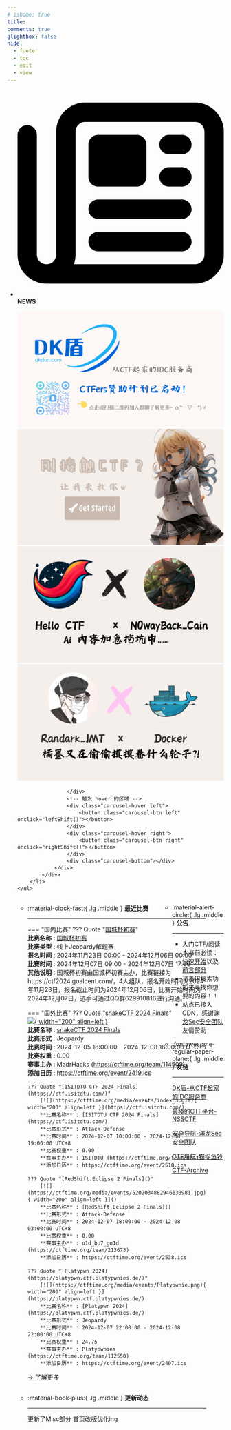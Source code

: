 ```yaml
---
# ishome: true
title: 
comments: true
glightbox: false
hide:
  - footer
  - toc
  - edit
  - view
---
```


<div class="grid cards">
    <ul>
        <li>
            <p><span class="twemoji lg middle"><svg xmlns="http://www.w3.org/2000/svg"
                        viewBox="0 0 512 512"><!--! Font Awesome Free 6.5.1 by @fontawesome - https://fontawesome.com License - https://fontawesome.com/license/free (Icons: CC BY 4.0, Fonts: SIL OFL 1.1, Code: MIT License) Copyright 2023 Fonticons, Inc.-->
                        <path
                            d="M168 80c-13.3 0-24 10.7-24 24v304c0 8.4-1.4 16.5-4.1 24H440c13.3 0 24-10.7 24-24V104c0-13.3-10.7-24-24-24H168zM72 480c-39.8 0-72-32.2-72-72V112c0-13.3 10.7-24 24-24s24 10.7 24 24v296c0 13.3 10.7 24 24 24s24-10.7 24-24V104c0-39.8 32.2-72 72-72h272c39.8 0 72 32.2 72 72v304c0 39.8-32.2 72-72 72H72zm104-344c0-13.3 10.7-24 24-24h96c13.3 0 24 10.7 24 24v80c0 13.3-10.7 24-24 24h-96c-13.3 0-24-10.7-24-24v-80zm200-24h32c13.3 0 24 10.7 24 24s-10.7 24-24 24h-32c-13.3 0-24-10.7-24-24s10.7-24 24-24zm0 80h32c13.3 0 24 10.7 24 24s-10.7 24-24 24h-32c-13.3 0-24-10.7-24-24s10.7-24 24-24zm-176 80h208c13.3 0 24 10.7 24 24s-10.7 24-24 24H200c-13.3 0-24-10.7-24-24s10.7-24 24-24zm0 80h208c13.3 0 24 10.7 24 24s-10.7 24-24 24H200c-13.3 0-24-10.7-24-24s10.7-24 24-24z">
                        </path>
                    </svg></span> <strong>NEWS</strong></p>
            <div class="grid cards">
                <div class="carousel">
                    <div class="carousel-container">
                        <a href="https://www.dkdun.cn/"><img src="./assets/banner-dkdun.png" /></a>
                        <a href="../HC_Start/" target="_blank"><img src="./assets/banner-quickstart.png" /></a>
                        <a href="../HC_AI/" target="_blank"><img src="./assets/banner-update.png" /></a>
                        <a href="https://github.com/CTF-Archives" target="_blank"><img src="./assets/banner-Achieve.png" /></a>
                        
                    </div>
                    <!-- 触发 hover 的区域 -->
                    <div class="carousel-hover left">
                        <button class="carousel-btn left" onclick="leftShift()"></button>
                    </div>
                    <div class="carousel-hover right">
                        <button class="carousel-btn right" onclick="rightShift()"></button>
                    </div>
                    <div class="carousel-bottom"></div>
                </div>
            </div>
        </li>
    </ul>
</div>

<div class="grid grid-cols-8 gap-4" style="display: grid;grid-template-columns: 70% 30%;" markdown>

<div class="grid cards" style="display: grid; grid-template-columns: 1fr;" markdown>

<div class="grid cards" markdown>

-   :material-clock-fast:{ .lg .middle } __最近比赛__

    ---
    <!-- 主页赛事展示_开始 -->
    === "国内比赛"
        ??? Quote "[国城杯初赛](https://ctf2024.goalcent.com/)"  
            **比赛名称** : [国城杯初赛](https://ctf2024.goalcent.com/)  
            **比赛类型** : 线上Jeopardy解题赛  
            **报名时间** : 2024年11月23日 00:00 - 2024年12月06日 00:00  
            **比赛时间** : 2024年12月07日 09:00 - 2024年12月07日 17:00  
            **其他说明** : 国城杯初赛由国城杯初赛主办，比赛链接为https://ctf2024.goalcent.com/，4人组队，报名开始时间为2024年11月23日，报名截止时间为2024年12月06日，比赛开始时间为2024年12月07日，选手可通过QQ群629910816进行沟通。  
                
    === "国外比赛"
        ??? Quote "[snakeCTF 2024 Finals](https://2024.snakectf.org/)"  
            [![](https://ctftime.org/media/events/LogoCroppable_2.png){ width="200" align=left }](https://2024.snakectf.org/)  
            **比赛名称** : [snakeCTF 2024 Finals](https://2024.snakectf.org/)  
            **比赛形式** : Jeopardy  
            **比赛时间** : 2024-12-05 16:00:00 - 2024-12-08 16:00:00 UTC+8  
            **比赛权重** : 0.00  
            **赛事主办** : MadrHacks (https://ctftime.org/team/114509)  
            **添加日历** : https://ctftime.org/event/2419.ics  
            
        ??? Quote "[ISITDTU CTF 2024 Finals](https://ctf.isitdtu.com/)"  
            [![](https://ctftime.org/media/events/index_3.gif){ width="200" align=left }](https://ctf.isitdtu.com/)  
            **比赛名称** : [ISITDTU CTF 2024 Finals](https://ctf.isitdtu.com/)  
            **比赛形式** : Attack-Defense  
            **比赛时间** : 2024-12-07 10:00:00 - 2024-12-08 19:00:00 UTC+8  
            **比赛权重** : 0.00  
            **赛事主办** : ISITDTU (https://ctftime.org/team/8241)  
            **添加日历** : https://ctftime.org/event/2510.ics  
            
        ??? Quote "[RedShift.Eclipse 2 Finals]()"  
            [![](https://ctftime.org/media/events/5202034882946130981.jpg){ width="200" align=left }]()  
            **比赛名称** : [RedShift.Eclipse 2 Finals]()  
            **比赛形式** : Attack-Defense  
            **比赛时间** : 2024-12-07 18:00:00 - 2024-12-08 03:00:00 UTC+8  
            **比赛权重** : 0.00  
            **赛事主办** : o1d_bu7_go1d (https://ctftime.org/team/213673)  
            **添加日历** : https://ctftime.org/event/2538.ics  
            
        ??? Quote "[Platypwn 2024](https://platypwn.ctf.platypwnies.de/)"  
            [![](https://ctftime.org/media/events/Platypwnie.png){ width="200" align=left }](https://platypwn.ctf.platypwnies.de/)  
            **比赛名称** : [Platypwn 2024](https://platypwn.ctf.platypwnies.de/)  
            **比赛形式** : Jeopardy  
            **比赛时间** : 2024-12-07 22:00:00 - 2024-12-08 22:00:00 UTC+8  
            **比赛权重** : 24.75  
            **赛事主办** : Platypwnies (https://ctftime.org/team/112550)  
            **添加日历** : https://ctftime.org/event/2407.ics  
            
    <!-- 主页赛事展示_结束 -->
    [→ 了解更多](./Event/)

</div>
  <div class="grid cards" markdown>

-   :material-book-plus:{ .lg .middle } __更新动态__

    ---

    更新了Misc部分 首页改版优化ing

</div>  
</div>
<div class="grid cards" markdown>

<div class="grid cards" markdown>

-   :material-alert-circle:{ .lg .middle } __公告__

    ---

    - 入门CTF/阅读本书前必读：[快速开始](./HC_Start/)以及[前言部分](./HC_Preface/)  
    - 请善用搜索功能来寻找你想要的内容！！
    - 站点已接入 CDN，感谢[渊龙Sec安全团队](https://dh.aabyss.cn)友情赞助

-   :fontawesome-regular-paper-plane:{ .lg .middle } __友链__

    ---

    [DK盾-从CTF起家的IDC服务商](https://www.dkdun.cn)

    [最棒的CTF平台-NSSCTF](https://www.nssctf.cn/)  

    [安全导航-渊龙Sec安全团队](https://dh.aabyss.cn)    

    [CTF导航-猫捉鱼铃](https://ctf.mzy0.com/)

    [CTF-Archive](https://github.com/CTF-Archives)

</div>   

</div>

</div>
